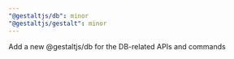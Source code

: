 ```yaml
---
"@gestaltjs/db": minor
"@gestaltjs/gestalt": minor
---
```


Add a new @gestaltjs/db for the DB-related APIs and commands
